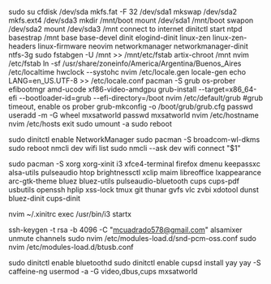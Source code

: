sudo su
cfdisk /dev/sda
mkfs.fat -F 32 /dev/sda1
mkswap /dev/sda2
mkfs.ext4 /dev/sda3
mkdir /mnt/boot
mount /dev/sda1 /mnt/boot
swapon /dev/sda2
mount /dev/sda3 /mnt
connect to internet
dinitctl start ntpd
basestrap /mnt base base-devel dinit elogind-dinit linux-zen linux-zen-headers linux-firmware neovim networkmanager networkmanager-dinit ntfs-3g sudo 
fstabgen -U /mnt >> /mnt/etc/fstab
artix-chroot /mnt
nvim /etc/fstab
ln -sf /usr/share/zoneinfo/America/Argentina/Buenos_Aires /etc/localtime
hwclock --systohc
nvim /etc/locale.gen
locale-gen
echo LANG=en_US.UTF-8 >> /etc/locale.conf
pacman -S grub os-prober efibootmgr amd-ucode xf86-video-amdgpu
grub-install --target=x86_64-efi --bootloader-id=grub --efi-directory=/boot
nvim /etc/default/grub #grub timeout, enable os prober
grub-mkconfig -o /boot/grub/grub.cfg
passwd
useradd -m -G wheel mxsatworld
passwd mxsatworld
nvim /etc/hostname
nvim /etc/hosts
exit
sudo umount -a
sudo reboot

sudo dinitctl enable NetworkManager
sudo pacman -S broadcom-wl-dkms
sudo reboot
nmcli dev wifi list
sudo nmcli --ask dev wifi connect "$1"

sudo pacman -S xorg xorg-xinit i3 xfce4-terminal firefox dmenu keepassxc alsa-utils pulseaudio htop brightnessctl xclip maim libreoffice lxappearance arc-gtk-theme bluez bluez-utils pulseaudio-bluetooth cups cups-pdf usbutils openssh hplip xss-lock tmux git thunar gvfs vlc zvbi xdotool dunst bluez-dinit cups-dinit

nvim ~/.xinitrc
    exec /usr/bin/i3
startx

ssh-keygen -t rsa -b 4096 -C "mcuadrado578@gmail.com"
alsamixer
    unmute channels
sudo nvim /etc/modules-load.d/snd-pcm-oss.conf
sudo nvim /etc/modules-load.d/btusb.conf

sudo dinitctl enable bluetoothd
sudo dinitctl enable cupsd
install yay
yay -S caffeine-ng
usermod -a -G video,dbus,cups mxsatworld
